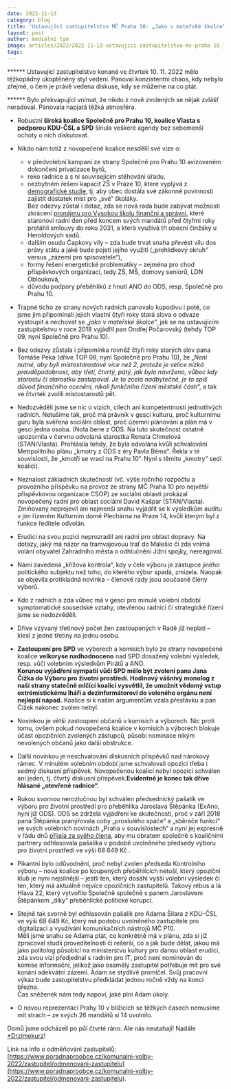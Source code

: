```yaml
---
date: 2022-11-13
category: blog
title: 'Ustavující zastupitelstvo MČ Praha 10: „Jako v mateřské školce“'
layout: post
author: mediální tým
image: articles/2022/2022-11-13-ustavujici-zastupitelstvo-mc-praha-10.jpg
tags:
---
```


****** Ustavující zastupitelstvo konané ve čtvrtek 10. 11. 2022 mělo těžkopádný ukoptěněný styl vedení. Panoval konzistentní chaos, kdy nebylo zřejmé, o čem je právě vedena diskuse, kdy se můžeme na co ptát.

****** Bylo překvapující vnímat, že nikdo z nově zvolených se nějak zvlášť neradoval. Panovala napjatá těžká atmosféra.

-   Robustní  **široká koalice Společně pro Prahu 10, koalice Vlasta s podporou KDU-ČSL a SPD**  šinula veškeré agendy bez sebemenší ochoty o nich diskutovat.
-   Nikdo nám totiž z novopečené koalice nesdělil své vize o:
    -   v předvolební kampaní ze strany Společně pro Prahu 10 avizovaném dokončení privatizace bytů,
    -   reko radnice a s ní souvisejícím stěhování úřadu,
    -   nezbytném řešení kapacit ZŠ v Praze 10, které vyplývá z  [demografické studie](https://praha10.cz/Portals/0/docs/O%C5%A0K/VS%20Demografick%C3%A1%20studie%20P10.pdf?ver=2020-12-01-143604-010), tj. aby obec dostála své zákonné povinnosti zajistit dostatek míst pro „své“ školáky.  
        Bez odezvy zůstal i dotaz, zda se nová rada bude zabývat možnosti zkrácení  [pronájmu pro Vysokou školu finanční a správní](https://pirati10.cz/vsfs-tovarna-na-tituly/), které staronoví radní den před koncem svých mandátů před čtyřmi roky protáhli smlouvy do roku 2031, a která využívá tři obecní činžáky u Heroldových sadů.
    -   dalším osudu Čapkovy vily – zda bude trvat snaha převést vilu dos právy státu a jaké bude pojetí jejího využití („prohlídkový okruh“ versus „zázemí pro spisovatele“),
    -   formy řešení energetické problematiky – zejména pro chod příspěvkových organizací, tedy ZŠ, MŠ, domovy seniorů, LDN Oblouková,
    -   důvodu podpory přeběhlíků z hnutí ANO do ODS, resp. Společně pro Prahu 10.

-   Trapné ticho ze strany nových radních panovalo kupodivu i poté, co jsme jim připomínali jejich vlastní čtyři roky stará slova o odvaze vystoupit a nechovat se „_jako v mateřské školce_“, jak se na ustavujícím zastupitelstvu v roce 2018 vyjádřil pan Ondřej Počarovský (tehdy TOP 09, nyní Společně pro Prahu 10).
    
-   Bez odezvy zůstala i připomínka rovněž čtyři roky starých slov pana Tomáše Peka (dříve TOP 09, nyní Společně pro Prahu 10), že „_Není nutné, aby byli místostarostové více než 2, protože je velice nízká pravděpodobnost, aby třetí, čtvrtý, pátý, jak bylo navrženo, vůbec kdy starostu či starostku zastupoval. Je to zcela nadbytečné, je to spíš důvod finančního ocenění, nikoli funkčního řízení městské části_“, a tak ve čtvrtek zvolili místostarostů pět.
    

-   Nedozvěděli jsme se nic o vizích, cílech ani kompetentnosti jednotlivých radních. Netušíme tak, proč má právník v gesci kulturu, proč kulturnímu guru byla svěřena sociální oblast, proč územní plánování a plán má v gesci jedna osoba. (Nota bene z ODS. Na tuto skutečnost ostatně upozornila v červnu odvolaná starostka Renata Chmelová (STAN/Vlasta). Prohlásila tehdy, že byla odvolána kvůli schvalování Metrpolitního plánu „kmotry z ODS z éry Pavla Béma“. Řekla v té souvislosti, že „kmotři se vrací na Prahu 10“. Nyní s těmito „kmotry“ sedí koalici).
-   Neznalost základních skutečností (vč. výše ročního rozpočtu a provozního příspěvku na provoz ze strany MČ Praha 10 pro největší příspěvkovou organizace CSOP) ze sociální oblasti prokázal novopečený radní pro oblast sociální David Kašpar (STAN/Vlasta). Zmiňovaný neprojevil ani nejmenší snahu vyjádřit se k výsledkům auditu v jím řízeném Kulturním domě Plechárna na Praze 14, kvůli kterým byl z funkce ředitele odvolán.
-   Erudici na svou pozici neprozradil ani radní pro oblast dopravy. Na dotazy, jaký má názor na tramvajovouu trať do Malešic či zda vnímá volání obyvatel Zahradního města o odhlučnění Jižní spojky, nereagoval.
-   Námi zavedená „křížová kontrola“, kdy v čele výboru je zástupce jiného politického subjektu než toho, do kterého výbor spadá, zmizela. Naopak se objevila protikladná novinka – členové rady jsou současně členy výborů.
    
-   Kdo z radních a zda vůbec má v gesci pro minulé volební období symptomatické sousedské vztahy, otevřenou radnici či strategické řízení jsme se nedozvěděli.
    
-   Dříve vzývaný třetinový počet žen zastoupených v Radě již neplatí – klesl z jedné třetiny na jednu osobu.
-   **Zastoupení pro SPD**  ve výborech a komisích bylo ze strany novopečené koalice  **velkoryse nadhodnoceno**  nad SPD dosažený volební výsledek, resp. vůči volebním výsledkům Pirátů a ANO.  
    **Korunou vyjádření sympatií vůči SPD mělo být zvolení pana Jana Čížka do Výboru pro životní prostředí. Hodinový vášnivý monolog z naší strany statečně mlčící koalici vysvětlil, že umožnit vědomý vstup extrémistickému lháři a dezinformátorovi do voleného orgánu není nejlepší nápad.**  Koalice si k našim argumentům vzala přestávku a pan Čížek nakonec zvolen nebyl.
    

-   Novinkou je větší zastoupení občanů v komisích a výborech. Nic proti tomu, ovšem pokud novopečená koalice v komisích a výborech blokuje účast opozičních zvolených zástupců, působí nominace nikým nevolených občanů jako další obstrukce.

-   Další novinkou je neschvalování diskusních příspěvků nad nárokový rámec. V minulém volebním období jsme schvalovali opozici třeba i sedmý diskusní příspěvek. Novopečenou koalicí nebyl opozici schválen ani jeden, tj. čtvrtý diskusní příspěvek.**Evidentně je konec tak dříve hlásané „otevřené radnice“.**

-   Rukou svornou nerozlučnou byl schválen předsednický pašalík ve výboru pro životní prostředí pro přeběhlíka Jaroslava Štěpánka (ExAno, nyní již ODS). ODS se zdržela vyjádření ke skutečnosti, proč v září 2018 pana Štěpánka pranýřovala coby „proslulého spáče“ a „sběrače funkcí“ ve svých volebních novinách „Praha v souvislostech“ a nyní jej expresně v řádu dnů  [přijala za svého člena](https://www.seznamzpravy.cz/clanek/domaci-zivot-v-cesku-po-volbach-odesel-z-ano-do-ods-a-ted-ma-na-dosah-placenou-funkci-218816*utm_content=freshnews&utm_term=jaroslav%20%C5%A1t%C4%9Bp%C3%A1nek&utm_medium=hint&utm_source=search.seznam.cz), aby mu obratem společně s koaličními partnery odhlasovala pašalíka v podobě uvolněného předsedy výboru pro životní prostředí ve výši 68 649 Kč .

-   Pikantní bylo odůvodnění, proč nebyl zvolen předseda Kontrolního výboru – nová koalice po koupených přeběhlících netuší, který opoziční klub je nyní nejsilnější – jestli ten, který dosáhl vyšší volební výsledek či ten, který má aktuálně nejvíce opozičních zastupitelů. Takový rébus a lá Hlava 22, který vytvořilo Společně společně s panem Jaroslavem Štěpánkem „díky“ přeběhlické politické korupci.

-   Stejně tak svorně byl odhlasován pašalík pro Adama Šilara z KDU-ČSL ve výši 68 649 Kč, který má podobu uvolněného zastupitele pro digitalizaci a využívání komunikačních nástrojů MČ P10.  
    Měli jsme snahu se Adama ptát, co konkrétně má v plánu, zda si již zpracoval studii proveditelnosti či rešerši, co a jak bude dělat, jakou má jako politolog působící na ministerstvu kultury pro danou oblast erudici, zda svou vizi předjednal s radním pro IT, proč není nominován do komise informační, jelikož jako osamělý zastupitel potřebuje mít pro své konání adekvátní zázemí. Adam se stydlivě promlčel. Svůj pracovní výkaz bude zastupitelstvu předkládat jednou ročně vždy na konci března.  
    Čas sněženek nám tedy napoví, jaké plní Adam úkoly.

-   O novou reprezentaci Prahy 10 v blížících se těžkých časech nemusíme mít strach – ze svých 26 mandátů si 14 uvolnilo.

Domů jsme odcházeli po půl čtvrté ráno. Ale nás neutahají! Nadále  [*Drzimekurz](https://www.facebook.com/hashtag/drzimekurz?__eep__=6&__cft__[0]=AZWUumDPaL7XxOB45igpFldVnMm26SU3OGz_IJwSqCxnsRN1w37u1GwEK6t8kpPMvZHrs_ybK5H_KCtYrx8Hwhbc662aRgNqbzJwcPgVOfrHS7yLKVrV6OWKwUW5WRqwtSuI-n-sQtVxLcIuHtvr-iNNESHHSLDR3sECB2HfQ3-U2Q&__tn__=*NK-R)!

Link na info o odměňování zastupitelů: [https://www.poradnaproobce.cz/komunalni-volby-2022/zastupitel/odmenovani-zastupitelu](https://www.poradnaproobce.cz/komunalni-volby-2022/zastupitel/odmenovani-zastupitelu).

